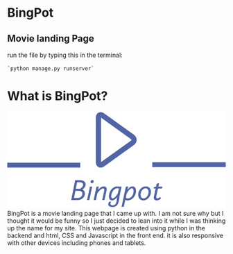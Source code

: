 # **BingPot**
## Movie landing Page
run the file by typing this in the terminal:

	`python manage.py runserver`
# What is BingPot?
![BingPot logo](movie/static/movie/img/logo1.png)
BingPot is a movie landing page that I came up with. I am not sure why but I thought it would be funny so I just decided to lean into it while I was thinking up the name for my site. This webpage is created using python in the backend and html, CSS and Javascript in the front end. it is also responsive with other devices including phones and tablets.
